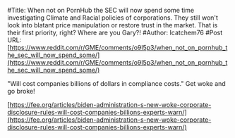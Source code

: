 #Title: When not on PornHub the SEC will now spend some time investigating Climate and Racial policies of corporations. They still won't look into blatant price manipulation or restore trust in the market. That is their first priority, right? Where are you Gary?!
#Author: Icatchem76
#Post URL: [https://www.reddit.com/r/GME/comments/o9l5p3/when_not_on_pornhub_the_sec_will_now_spend_some/](https://www.reddit.com/r/GME/comments/o9l5p3/when_not_on_pornhub_the_sec_will_now_spend_some/)


"Will cost companies billions of dollars in compliance costs." Get woke and go broke!

[https://fee.org/articles/biden-administration-s-new-woke-corporate-disclosure-rules-will-cost-companies-billions-experts-warn/](https://fee.org/articles/biden-administration-s-new-woke-corporate-disclosure-rules-will-cost-companies-billions-experts-warn/)